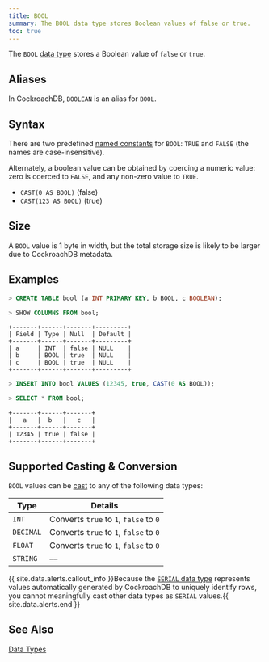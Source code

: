 ```yaml
---
title: BOOL
summary: The BOOL data type stores Boolean values of false or true.
toc: true
---
```


The `BOOL` [data type](data-types.html) stores a Boolean value of `false` or `true`. 


## Aliases

In CockroachDB, `BOOLEAN` is an alias for `BOOL`. 

## Syntax

There are two predefined
[named constants](sql-constants.html#named-constants) for `BOOL`:
`TRUE` and `FALSE` (the names are case-insensitive).

Alternately, a boolean value can be obtained by coercing a numeric
value: zero is coerced to `FALSE`, and any non-zero value to `TRUE`.

- `CAST(0 AS BOOL)` (false)
- `CAST(123 AS BOOL)` (true)

## Size

A `BOOL` value is 1 byte in width, but the total storage size is likely to be larger due to CockroachDB metadata.  

## Examples

~~~ sql
> CREATE TABLE bool (a INT PRIMARY KEY, b BOOL, c BOOLEAN);

> SHOW COLUMNS FROM bool;
~~~
~~~
+-------+------+-------+---------+
| Field | Type | Null  | Default |
+-------+------+-------+---------+
| a     | INT  | false | NULL    |
| b     | BOOL | true  | NULL    |
| c     | BOOL | true  | NULL    |
+-------+------+-------+---------+
~~~
~~~ sql
> INSERT INTO bool VALUES (12345, true, CAST(0 AS BOOL));

> SELECT * FROM bool;
~~~
~~~
+-------+------+-------+
|   a   |  b   |   c   |
+-------+------+-------+
| 12345 | true | false |
+-------+------+-------+
~~~

## Supported Casting & Conversion

`BOOL` values can be [cast](data-types.html#data-type-conversions-casts) to any of the following data types:

Type | Details
-----|--------
`INT` | Converts `true` to `1`, `false` to `0`
`DECIMAL` | Converts `true` to `1`, `false` to `0`
`FLOAT` | Converts `true` to `1`, `false` to `0`
`STRING` | ––

{{ site.data.alerts.callout_info }}Because the <a href="serial.html"><code>SERIAL</code> data type</a> represents values automatically generated by CockroachDB to uniquely identify rows, you cannot meaningfully cast other data types as <code>SERIAL</code> values.{{ site.data.alerts.end }}

## See Also

[Data Types](data-types.html)
